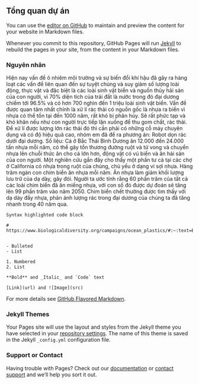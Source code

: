 ## Tổng quan dự án

You can use the [editor on GitHub](https://github.com/angithub34530/Robot-don-rac-duoi-dai-duong/edit/master/README.md) to maintain and preview the content for your website in Markdown files.

Whenever you commit to this repository, GitHub Pages will run [Jekyll](https://jekyllrb.com/) to rebuild the pages in your site, from the content in your Markdown files.

### Nguyên nhân

Hiện nay vấn đề ô nhiêm môi trường và sự biến đổi khí hậu đã gây ra hàng loạt các vấn đề liên quan đến sự tuyệt chủng và suy giảm số lượng loài động, thực vật và đặc biệt là các loài sinh vật biển và nguồn thủy hải sản của con người, vì 70% diện tích của trái đất là nước trong đó đại dương chiếm tới 96.5% và có hơn 700 nghìn đến 1 triệu loài sinh vật biển. Vấn đề được quan tâm nhất chính là xử lí rác thải có nguồn gốc là nhựa ra biển vì nhựa có thể tồn tại đến 1000 năm, rất khó bị phân hủy. Sẽ rất phức tạp và khó khăn nếu như con người trực tiếp lặn xuống để thu gom chất, rác thải. Để xử lí được lượng lớn rác thải đó thì cần phải có những cỗ máy chuyên dụng và có độ hiệu quả cao, nhóm em đã đề ra phương án: Robot dọn rác dưới đại dương.
Số liệu: 
	Cá ở Bắc Thái Bình Dương ăn 12.000 đến 24.000 tấn nhựa mỗi năm, có thể gây tổn thương đường ruột và tử vong và chuyển nhựa lên chuỗi thức ăn cho cá lớn hơn, động vật có vú biển và ăn hải sản của con người. Một nghiên cứu gần đây cho thấy một phần tư cá tại các chợ ở California có nhựa trong ruột của chúng, chủ yếu ở dạng vi sợi nhựa.
	Hàng trăm ngàn con chim biển ăn nhựa mỗi năm. Ăn nhựa làm giảm khối lượng lưu trữ của dạ dày, gây đói. Người ta ước tính rằng 60 phần trăm của tất cả các loài chim biển đã ăn miếng nhựa, với con số đó được dự đoán sẽ tăng lên 99 phần trăm vào năm 2050. Chim biển chết thường được tìm thấy với dạ dày đầy nhựa, phản ánh lượng rác trong đại dương của chúng ta đã tăng nhanh trong 40 năm qua.

```Source
Syntax highlighted code block

# https://www.biologicaldiversity.org/campaigns/ocean_plastics/#:~:text=Billions%20of%20pounds%20of%20plastic,wildlife%20from%20deadly%20plastic%20pollution.


- Bulleted
- List

1. Numbered
2. List

**Bold** and _Italic_ and `Code` text

[Link](url) and ![Image](src)
```

For more details see [GitHub Flavored Markdown](https://guides.github.com/features/mastering-markdown/).

### Jekyll Themes

Your Pages site will use the layout and styles from the Jekyll theme you have selected in your [repository settings](https://github.com/angithub34530/Robot-don-rac-duoi-dai-duong/settings). The name of this theme is saved in the Jekyll `_config.yml` configuration file.

### Support or Contact

Having trouble with Pages? Check out our [documentation](https://help.github.com/categories/github-pages-basics/) or [contact support](https://github.com/contact) and we’ll help you sort it out.
